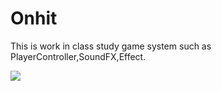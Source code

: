 # Onhit
This is work in class study game system such as PlayerController,SoundFX,Effect.

![](https://media.discordapp.net/attachments/406062303897714709/714046234494631998/unknown.png)
